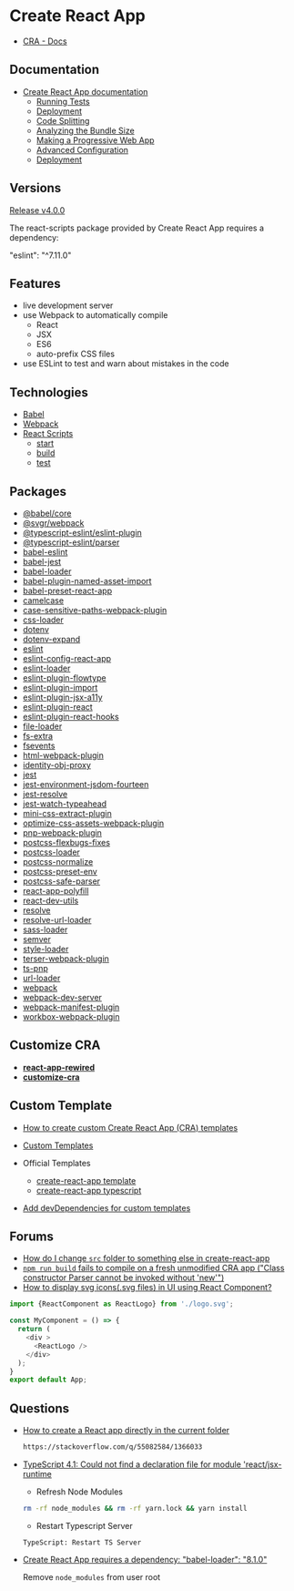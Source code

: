 # Create React App

* [CRA - Docs](https://create-react-app.dev/docs/documentation-intro)


## Documentation

* [Create React App documentation](https://facebook.github.io/create-react-app/docs/getting-started)
  * [Running Tests](https://facebook.github.io/create-react-app/docs/running-tests)
  * [Deployment](https://facebook.github.io/create-react-app/docs/deployment)
  * [Code Splitting](https://facebook.github.io/create-react-app/docs/code-splitting)
  * [Analyzing the Bundle Size](https://facebook.github.io/create-react-app/docs/analyzing-the-bundle-size)
  * [Making a Progressive Web App](https://facebook.github.io/create-react-app/docs/making-a-progressive-web-app)
  * [Advanced Configuration](https://facebook.github.io/create-react-app/docs/advanced-configuration)
  * [Deployment](https://facebook.github.io/create-react-app/docs/deployment)


## Versions

[Release v4.0.0](https://github.com/facebook/create-react-app/releases/tag/v4.0.0)

The react-scripts package provided by Create React App requires a dependency:

  "eslint": "^7.11.0"

## Features

* live development server
* use Webpack to automatically compile
  * React
  * JSX
  * ES6
  * auto-prefix CSS files
* use ESLint to test and warn about mistakes in the code

## Technologies


* [Babel](https://babeljs.io/)
* [Webpack](https://webpack.js.org/)
* [React Scripts](https://github.com/facebook/create-react-app/tree/master/packages/react-scripts/scripts)
  * [start](https://github.com/facebook/create-react-app/blob/master/packages/react-scripts/scripts/start.js)
  * [build](https://github.com/facebook/create-react-app/blob/master/packages/react-scripts/scripts/build.js)
  * [test](https://github.com/facebook/create-react-app/blob/master/packages/react-scripts/scripts/test.js)

## Packages

* [@babel/core](https://www.npmjs.com/package/@babel/core)
* [@svgr/webpack](https://www.npmjs.com/package/@svgr/webpack)
* [@typescript-eslint/eslint-plugin](https://www.npmjs.com/package/@typescript-eslint/eslint-plugin)
* [@typescript-eslint/parser](https://www.npmjs.com/package/@typescript-eslint/parser)
* [babel-eslint](https://www.npmjs.com/package/babel-eslint)
* [babel-jest](https://www.npmjs.com/package/babel-jest)
* [babel-loader](https://www.npmjs.com/package/babel-loader)
* [babel-plugin-named-asset-import](https://www.npmjs.com/package/babel-plugin-named-asset-import)
* [babel-preset-react-app](https://www.npmjs.com/package/babel-preset-react-app)
* [camelcase](https://www.npmjs.com/package/camelcase)
* [case-sensitive-paths-webpack-plugin](https://www.npmjs.com/package/case-sensitive-paths-webpack-plugin)
* [css-loader](https://www.npmjs.com/package/css-loader)
* [dotenv](https://www.npmjs.com/package/dotenv)
* [dotenv-expand](https://www.npmjs.com/package/dotenv-expand)
* [eslint](https://www.npmjs.com/package/eslint)
* [eslint-config-react-app](https://www.npmjs.com/package/eslint-config-react-app)
* [eslint-loader](https://www.npmjs.com/package/eslint-loader)
* [eslint-plugin-flowtype](https://www.npmjs.com/package/eslint-plugin-flowtype)
* [eslint-plugin-import](https://www.npmjs.com/package/eslint-plugin-import)
* [eslint-plugin-jsx-a11y](https://www.npmjs.com/package/eslint-plugin-jsx-a11y)
* [eslint-plugin-react](https://www.npmjs.com/package/eslint-plugin-react)
* [eslint-plugin-react-hooks](https://www.npmjs.com/package/eslint-plugin-react-hooks)
* [file-loader](https://www.npmjs.com/package/file-loader)
* [fs-extra](https://www.npmjs.com/package/fs-extra)
* [fsevents](https://www.npmjs.com/package/fsevents)
* [html-webpack-plugin](https://www.npmjs.com/package/html-webpack-plugin)
* [identity-obj-proxy](https://www.npmjs.com/package/identity-obj-proxy)
* [jest](https://www.npmjs.com/package/jest)
* [jest-environment-jsdom-fourteen](https://www.npmjs.com/package/jest-environment-jsdom-fourteen)
* [jest-resolve](https://www.npmjs.com/package/jest-resolve)
* [jest-watch-typeahead](https://www.npmjs.com/package/jest-watch-typeahead)
* [mini-css-extract-plugin](https://www.npmjs.com/package/mini-css-extract-plugin)
* [optimize-css-assets-webpack-plugin](https://www.npmjs.com/package/optimize-css-assets-webpack-plugin)
* [pnp-webpack-plugin](https://www.npmjs.com/package/pnp-webpack-plugin)
* [postcss-flexbugs-fixes](https://www.npmjs.com/package/postcss-flexbugs-fixes)
* [postcss-loader](https://www.npmjs.com/package/postcss-loader)
* [postcss-normalize](https://www.npmjs.com/package/postcss-normalize)
* [postcss-preset-env](https://www.npmjs.com/package/postcss-preset-env)
* [postcss-safe-parser](https://www.npmjs.com/package/postcss-safe-parser)
* [react-app-polyfill](https://www.npmjs.com/package/react-app-polyfill)
* [react-dev-utils](https://www.npmjs.com/package/react-dev-utils)
* [resolve](https://www.npmjs.com/package/resolve)
* [resolve-url-loader](https://www.npmjs.com/package/resolve-url-loader)
* [sass-loader](https://www.npmjs.com/package/sass-loader)
* [semver](https://www.npmjs.com/package/semver)
* [style-loader](https://www.npmjs.com/package/style-loader)
* [terser-webpack-plugin](https://www.npmjs.com/package/terser-webpack-plugin)
* [ts-pnp](https://www.npmjs.com/package/ts-pnp)
* [url-loader](https://www.npmjs.com/package/url-loader)
* [webpack](https://www.npmjs.com/package/webpack)
* [webpack-dev-server](https://www.npmjs.com/package/webpack-dev-server)
* [webpack-manifest-plugin](https://www.npmjs.com/package/webpack-manifest-plugin)
* [workbox-webpack-plugin](https://www.npmjs.com/package/workbox-webpack-plugin)

## Customize  CRA

* [**react-app-rewired**](https://github.com/timarney/react-app-rewired)
* [**customize-cra**](https://github.com/arackaf/customize-cra)

## Custom Template


* [How to create custom Create React App (CRA) templates](https://alexgrischuk.medium.com/cra-templates-73a5196edeb)
* [Custom Templates](https://create-react-app.dev/docs/custom-templates/)
* Official Templates
  * [create-react-app template](https://github.com/facebook/create-react-app/blob/master/packages/cra-template/README.md)
  * [create-react-app typescript](https://github.com/facebook/create-react-app/tree/master/packages/cra-template-typescript/template)

* [Add devDependencies for custom templates](https://github.com/facebook/create-react-app/issues/8082)

## Forums

* [How do I change `src` folder to something else in create-react-app](https://stackoverflow.com/q/44448851/1366033)
* [`npm run build` fails to compile on a fresh unmodified CRA app ("Class constructor Parser cannot be invoked without 'new'")](https://github.com/facebook/create-react-app/issues/9655)
* [How to display svg icons(.svg files) in UI using React Component?](https://stackoverflow.com/a/52605225/1366033)

```js
import {ReactComponent as ReactLogo} from './logo.svg';

const MyComponent = () => {
  return (
    <div >
      <ReactLogo />
    </div>
  );
}
export default App;
```

## Questions

* [How to create a React app directly in the current folder](https://stackoverflow.com/q/55082584/1366033)

  ```bash
  https://stackoverflow.com/q/55082584/1366033
  ```

* [TypeScript 4.1: Could not find a declaration file for module 'react/jsx-runtime](https://github.com/facebook/create-react-app/issues/10109)

  * Refresh Node Modules

  ```bash
  rm -rf node_modules && rm -rf yarn.lock && yarn install
  ```

  * Restart Typescript Server

  ```none
  TypeScript: Restart TS Server
  ```


* [Create React App requires a dependency: "babel-loader": "8.1.0"](https://stackoverflow.com/q/60964631/1366033)

  Remove `node_modules` from user root

